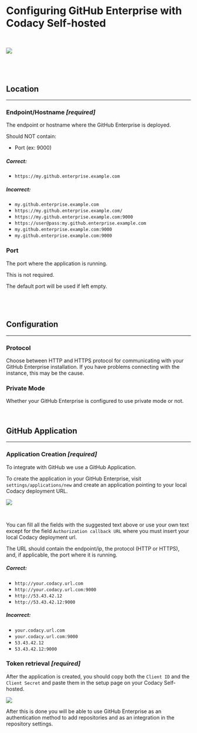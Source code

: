 # Configuring GitHub Enterprise with Codacy Self-hosted

 

![](https://support.codacy.com/hc/article_attachments/208046385/pasted_image_at_2016_10_24_17_27_720.png)

##  

## Location

------------------------------------------------------------------------

### Endpoint/Hostname ***\[required\]***

The endpoint or hostname where the GitHub Enterprise is deployed.

Should NOT contain:

-   Port (ex: 9000)

##### Correct:

-   `https://my.github.enterprise.example.com`

##### Incorrect:

-   `my.github.enterprise.example.com`
-   `https://my.github.enterprise.example.com/`
-   `https://my.github.enterprise.example.com:9000`
-   `https://user@pass:my.github.enterprise.example.com`
-   `my.github.enterprise.example.com:9000`
-   `my.github.enterprise.example.com:9000`

### Port

The port where the application is running.

This is not required.

The default port will be used if left empty.

##  

## Configuration

------------------------------------------------------------------------

### Protocol

Choose between HTTP and HTTPS protocol for communicating with your
GitHub Enterprise installation. If you have problems connecting with the
instance, this may be the cause.

### Private Mode

Whether your GitHub Enterprise is configured to use private mode or not.

 

## GitHub Application

------------------------------------------------------------------------

### Application Creation ***\[required\]***

To integrate with GitHub we use a GitHub Application.

To create the application in your GitHub Enterprise, visit
`settings/applications/new` and create an application pointing to your
local Codacy deployment URL.

![](https://support.codacy.com/hc/en-us/article_attachments/203971039/Screenshot_2015-04-16_13.55.59.png)

 

You can fill all the fields with the suggested text above or use your
own text except for the field `Authorization callback URL` where you
must insert your local Codacy deployment url.

The URL should contain the endpoint/ip, the protocol (HTTP or HTTPS),
and, if applicable, the port where it is running.

##### Correct:

-   `http://your.codacy.url.com`
-   `http://your.codacy.url.com:9000`
-   `http://53.43.42.12`
-   `http://53.43.42.12:9000`

##### Incorrect:

-   `your.codacy.url.com`
-   `your.codacy.url.com:9000`
-   `53.43.42.12`
-   `53.43.42.12:9000`

### Token retrieval ***\[required\]***

After the application is created, you should copy both the `Client ID`
and the `Client Secret` and paste them in the setup page on your Codacy
Self-hosted.

![](https://support.codacy.com/hc/en-us/article_attachments/204010675/Screenshot_2015-04-16_14.02.55.png)

After this is done you will be able to use GitHub Enterprise as an
authentication method to add repositories and as an integration in the
repository settings.

 
